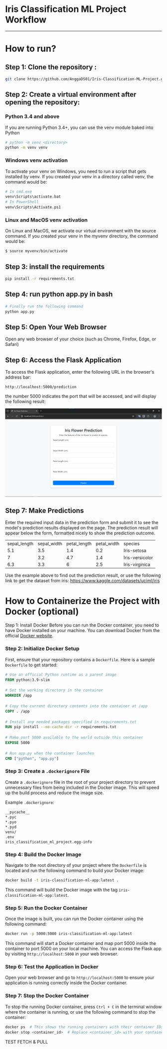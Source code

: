 # Iris Classification ML Project Workflow
---

# How to run?

## **Step 1: Clone the repository :**

```bash
git clone https://github.com/AnggaDS01/Iris-Classification-ML-Project.git
```
## **Step 2: Create a virtual environment after opening the repository:**

### Python 3.4 and above
If you are running Python 3.4+, you can use the venv module baked into Python

```bash
# python -m venv <directory>
python -m venv venv
```

### Windows venv activation
To activate your venv on Windows, you need to run a script that gets installed by venv. If you created your venv in a directory called venv, the command would be:

```bash
# In cmd.exe
venv\Scripts\activate.bat
# In PowerShell
venv\Scripts\Activate.ps1
```

### Linux and MacOS venv activation
On Linux and MacOS, we activate our virtual environment with the source command. If you created your venv in the myvenv directory, the command would be:

```bash
$ source myvenv/bin/activate
```

## **Step 3: install the requirements**
```bash
pip install -r requirements.txt
```

## **Step 4: run python app.py in bash**
```bash
# Finally run the following command
python app.py
```

## **Step 5: Open Your Web Browser**
Open any web browser of your choice (such as Chrome, Firefox, Edge, or Safari)

## **Step 6: Access the Flask Application**
To access the Flask application, enter the following URL in the browser's address bar:

```
http://localhost:5000/prediction
```

the number 5000 indicates the port that will be accessed, and will display the following result:

![alt text](display_prediction_page.png)

## **Step 7: Make Predictions**
Enter the required input data in the prediction form and submit it to see the model's prediction results displayed on the page.
The prediction result will appear below the form, formatted nicely to show the prediction outcome.

<table>
    <tr>
        <td>sepal_length</td>
        <td>sepal_width</td>
        <td>petal_length</td>
        <td>petal_width</td>
        <td>species</td>
    </tr>
    <tr>
        <td>5.1</td>
        <td>3.5</td>
        <td>1.4</td>
        <td>0.2</td>
        <td>Iris-setosa</td>
    </tr>
    <tr>
        <td>7</td>
        <td>3.2</td>
        <td>4.7</td>
        <td>1.4</td>
        <td>Iris-versicolor</td>
    </tr>
    <tr>
        <td>6.3</td>
        <td>3.3</td>
        <td>6</td>
        <td>2.5</td>
        <td>Iris-virginica</td>
    </tr>
</table>

Use the example above to find out the prediction result, or use the following link to get the dataset from iris: https://www.kaggle.com/datasets/uciml/iris

# How to Containerize the Project with Docker (optional)
Step 1: Install Docker
Before you can run the Docker container, you need to have Docker installed on your machine. You can download Docker from the official [Docker website](!https://www.docker.com/products/docker-desktop/).

### **Step 2: Initialize Docker Setup**

First, ensure that your repository contains a `Dockerfile`. Here is a sample `Dockerfile` to get started:

```Dockerfile
# Use an official Python runtime as a parent image
FROM python:3.9-slim

# Set the working directory in the container
WORKDIR /app

# Copy the current directory contents into the container at /app
COPY . /app

# Install any needed packages specified in requirements.txt
RUN pip install --no-cache-dir -r requirements.txt

# Make port 5000 available to the world outside this container
EXPOSE 5000

# Run app.py when the container launches
CMD ["python", "app.py"]
```

### **Step 3: Create a `.dockerignore` File**

Create a `.dockerignore` file in the root of your project directory to prevent unnecessary files from being included in the Docker image. This will speed up the build process and reduce the image size.

Example `.dockerignore`:

```plaintext
__pycache__
*.pyc
*.pyo
*.pyd
venv/
.env
iris_classification_ml_project.egg-info
```

### **Step 4: Build the Docker Image**

Navigate to the root directory of your project where the `Dockerfile` is located and run the following command to build your Docker image:

```bash
docker build -t iris-classification-ml-app:latest .
```

This command will build the Docker image with the tag `iris-classification-ml-app:latest`.

### **Step 5: Run the Docker Container**

Once the image is built, you can run the Docker container using the following command:

```bash
docker run -p 5000:5000 iris-classification-ml-app:latest
```

This command will start a Docker container and map port 5000 inside the container to port 5000 on your local machine. You can access the Flask app by visiting `http://localhost:5000` in your web browser.

### **Step 6: Test the Application in Docker**

Open your web browser and go to `http://localhost:5000` to ensure your application is running correctly inside the Docker container.

### **Step 7: Stop the Docker Container**

To stop the running Docker container, press `Ctrl + C` in the terminal window where the container is running, or use the following command to stop the container:

```bash
docker ps  # This shows the running containers with their container IDs.
docker stop <container_id>  # Replace <container_id> with your container's ID.
```


TEST FETCH & PULL
